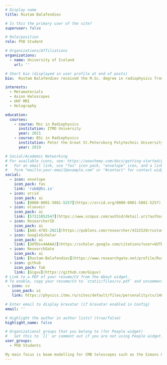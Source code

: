 ```yaml
---
# Display name
title: Rustam Balafendiev

# Is this the primary user of the site?
superuser: false

# Role/position
role: PhD Student

# Organizations/Affiliations
organizations:
  - name: University of Iceland
    url: ''

# Short bio (displayed in user profile at end of posts)
bio:  Rustam Balafendiev received the M.Sc. degree in radiophysics from the School of Physics and Engineering, ITMO University, Saint Petersburg, Russia, in 2021. His current research interests include novel applications of wire metamaterials and holography experiments.

interests:
  - Metamaterials
  - Axion Haloscopes
  - UHF MRI
  - Holography

education:
  courses:
    - course: Msc in Radiophysics
      institution: ITMO University
      year: 2021
    - course: BSc in Radiophysics
      institution: Peter the Great St.Petersburg Polytechnic University
      year: 2019

# Social/Academic Networking
# For available icons, see: https://wowchemy.com/docs/getting-started/page-builder/#icons
#   For an email link, use "fas" icon pack, "envelope" icon, and a link in the
#   form "mailto:your-email@example.com" or "#contact" for contact widget.
social:
  - icon: envelope
    icon_pack: fas
    link: 'rub8@hi.is'
  - icon: orcid
    icon_pack: ai
    link: [0000-0001-5081-5257](https://orcid.org/0000-0001-5081-5257)
  - icon: elseveir
    icon_pack: ai
    link: [57221052547](https://www.scopus.com/authid/detail.uri?authorId=57221052547)
  - icon: ResearcherID
    icon_pack: ai
    link: [AAS-4785-2021](https://publons.com/researcher/4322529/rustam-balafendiev/)
  - icon: GoogleScholar
    icon_pack: ai
    link: [UUTDsv4AAAAJ](https://scholar.google.com/citations?user=UUTDsv4AAAAJ)
  - icon: ResearchGate
    icon_pack: ai
    link: [Rustam-Balafendiev](https://www.researchgate.net/profile/Rustam-Balafendiev)
  - icon: github
    icon_pack: fab
    link: [Giguv](https://github.com/Giguv)
# Link to a PDF of your resume/CV from the About widget.
# To enable, copy your resume/CV to `static/files/cv.pdf` and uncomment the lines below.
 - icon: cv
   icon_pack: ai
   link: https://physics.itmo.ru/sites/default/files/personality/cv/14038.pdf

# Enter email to display Gravatar (if Gravatar enabled in Config)
email: ''

# Highlight the author in author lists? (true/false)
highlight_name: false

# Organizational groups that you belong to (for People widget)
#   Set this to `[]` or comment out if you are not using People widget.
user_groups:
  - PhD Students

My main focus is beam modelling for CMB telescopes such as the Simons Observatory Small Aperture Telescopes (SATs).
---
```

